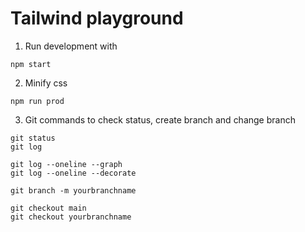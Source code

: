 # Tailwind playground

1. Run development with
```
npm start
```

2. Minify css

```
npm run prod
```

3. Git commands to check status, create branch and change branch

```
git status
git log

git log --oneline --graph
git log --oneline --decorate

git branch -m yourbranchname

git checkout main
git checkout yourbranchname
```



